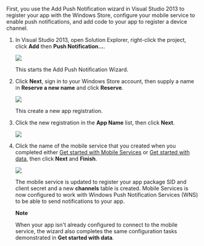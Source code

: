 First, you use the Add Push Notification wizard in Visual Studio 2013 to register your app with the Windows Store, configure your mobile service to enable push notifications, and add code to your app to register a device channel.

1. In Visual Studio 2013, open Solution Explorer, right-click the project, click **Add** then **Push Notification...**. 

	<img src="../Media/mobile-add-push-notifications-vs2013.png" />

	This starts the Add Push Notification Wizard.

2. Click **Next**, sign in to your Windows Store account, then supply a name in **Reserve a new name** and click **Reserve**.

	<img src="../Media/mobile-add-push-notifications-vs2013-2.png" /> 

	This create a new app registration.

3. Click the new registration in the **App Name** list, then click **Next**.

	<img src="../Media/mobile-add-push-notifications-vs2013-3.png" />

4. Click the name of the mobile service that you created when you completed either [Get started with Mobile Services] or [Get started with data], then click **Next** and **Finish**. 

	<img src="../Media/mobile-add-push-notifications-vs2013-3.png" />

	The mobile service is updated to register your app package SID and client secret and a new **channels** table is created. Mobile Services is now configured to work with Windows Push Notification Services (WNS) to be able to send notifications to your app.   

	<div class="dev-callout"><b>Note</b>
		<p>When your app isn't already configured to connect to the mobile service, the wizard also completes the same configuration tasks demonstrated in <strong>Get started with data</strong>.</p>
	</div>

<!-- URLs. -->
[Get started with Mobile Services]: /en-us/develop/mobile/tutorials/get-started/
[Get started with data]: /en-us/develop/mobile/tutorials/get-started-with-data-dotnet/